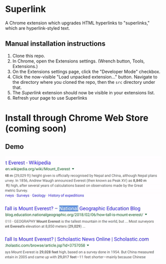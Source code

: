 # Superlink
A Chrome extension which upgrades HTML hyperlinks to "superlinks," which are
hyperlink-styled text.

## Manual installation instructions
1. Clone this repo.
2. In Chrome, open the Extensions settings. (Wrench button, Tools, Extensions.)
3. On the Extensions settings page, click the "Developer Mode" checkbox.
4. Click the now-visible "Load unpacked extension…" button. Navigate to the
   directory where you cloned the repo, then the `src` directory under that.
5. The *Superlink* extension should now be visible in your extensions list.
6. Refresh your page to use Superlinks

# Install through Chrome Web Store (coming soon)

## Demo
![Recorded demo](https://github.com/jminjie/superlink/blob/master/res/updated-demo.gif)
